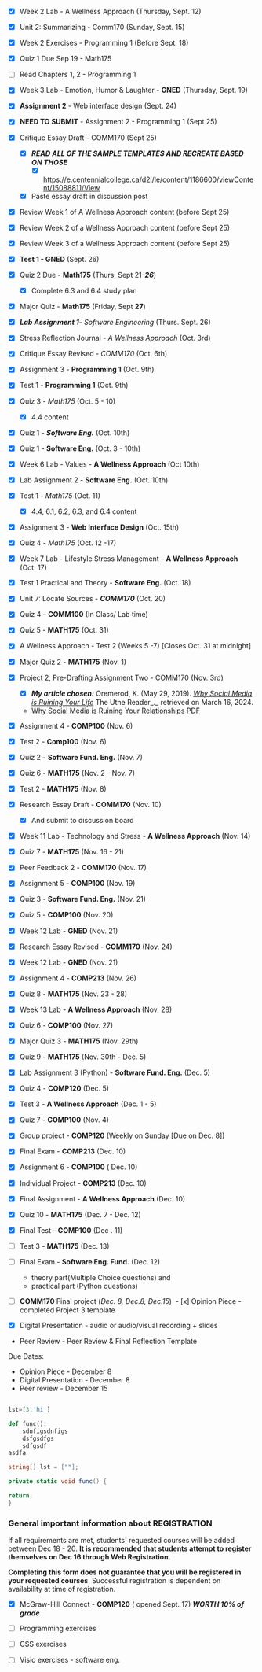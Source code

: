 
- [x] Week 2 Lab - A Wellness Approach (Thursday, Sept. 12)
- [x] Unit 2: Summarizing - Comm170 (Sunday, Sept. 15)
- [x] Week 2 Exercises - Programming 1 (Before Sept. 18)
- [x] Quiz 1 Due Sep 19 - Math175
- [ ] Read Chapters 1, 2 - Programming 1
- [x] Week 3 Lab - Emotion, Humor & Laughter - **GNED** (Thursday, Sept. 19)
- [x] **Assignment 2** - Web interface design (Sept. 24)
- [x] **NEED TO SUBMIT** - Assignment 2 - Programming 1 (Sept 25)
- [x]  Critique Essay Draft - COMM170 (Sept 25)
	- [x] ***READ ALL OF THE SAMPLE TEMPLATES AND RECREATE BASED ON THOSE***
		- [x] https://e.centennialcollege.ca/d2l/le/content/1186600/viewContent/15088811/View
	- [x] Paste essay draft in discussion post
- [x] Review Week 1 of A Wellness Approach content (before Sept 25)
- [x] Review Week 2 of a Wellness Approach content (before Sept 25)
- [x] Review Week 3 of a Wellness Approach content (before Sept 25)
- [x] **Test 1 - GNED** (Sept. 26)
- [x] Quiz 2 Due - **Math175**  (Thurs, Sept 21-***26***)
	- [x] Complete 6.3 and 6.4 study plan
- [x] Major Quiz - **Math175** (Friday, Sept **27**)
- [x] ***Lab Assignment 1***- *Software Engineering* (Thurs. Sept. 26)
- [x] Stress Reflection Journal - *A Wellness Approach* (Oct. 3rd)
- [x] Critique Essay Revised - *COMM170* (Oct. 6th)
- [x] Assignment 3 - **Programming 1** (Oct. 9th)
- [x] Test 1 - **Programming 1** (Oct. 9th)
- [x] Quiz 3 - *Math175* (Oct. 5 - 10)
	- [x] 4.4 content
- [x] Quiz 1 - ***Software Eng.*** (Oct. 10th)
- [x] Quiz 1 - **Software Eng.** (Oct. 3 - 10th)
- [x] Week 6 Lab - Values - **A Wellness Approach** (Oct 10th)
- [x] Lab Assignment 2 - **Software Eng.** (Oct. 10th)
- [x] Test 1 - *Math175* (Oct. 11)
	- [x] 4.4, 6.1, 6.2, 6.3, and 6.4 content
- [x] Assignment 3 - **Web Interface Design** (Oct. 15th)



- [x] Quiz 4 - *Math175* (Oct. 12 -17)
- [x] Week 7 Lab - Lifestyle Stress Management -  **A Wellness Approach** (Oct. 17)
- [x] Test 1 Practical and Theory - **Software Eng.** (Oct. 18)  

- [x] Unit 7: Locate Sources -  ***COMM170*** (Oct. 20)
- [x] Quiz 4 - **COMM100** (In Class/ Lab time)
- [x] Quiz 5 - **MATH175** (Oct. 31)
- [x]  A Wellness Approach - Test 2 (Weeks 5 -7) [Closes Oct. 31 at midnight]
- [x] Major Quiz 2 - **MATH175** (Nov. 1)

- [x] Project 2, Pre-Drafting Assignment Two - COMM170 (Nov. 3rd)
	- [x] ***My article chosen:***  Oremerod, K. (May 29, 2019). _[Why Social Media is Ruining Your Life](https://www.amazon.com/gp/product/1788400623/ref=as_li_tl?ie=UTF8&camp=1789&creative=9325&creativeASIN=1788400623&linkCode=as2&tag=motearnew-20&linkId=f328d2cd9f55da79e0951bf509627aeb)_ The Utne Reader_._ retrieved on March 16, 2024.
    - [Why Social Media is Ruining Your Relationships PDF](https://e.centennialcollege.ca/content/enforced/1096251-COMM171909_2024W/Why%20Social%20Media%20is%20Ruining%20Your%20Relationships%20_%20Utne.pdf?ou=1096251&ou=1186600)

- [x] Assignment 4 - **COMP100** (Nov. 6)
- [x] Test 2 - **Comp100** (Nov. 6)
- [x] Quiz 2 - **Software Fund. Eng.** (Nov. 7)
- [x] Quiz 6 - **MATH175** (Nov. 2 - Nov. 7)
- [x] Test 2 - **MATH175** (Nov. 8)
- [x] Research Essay Draft - **COMM170** (Nov. 10)
	- [x] And submit to discussion board

- [x] Week 11 Lab - Technology and Stress - **A Wellness Approach** (Nov. 14)
- [x] Quiz 7 - **MATH175** (Nov. 16 - 21)
      
- [x] Peer Feedback 2 - **COMM170** (Nov. 17)
- [x] Assignment 5 - **COMP100** (Nov. 19)
- [x] Quiz 3 - **Software Fund. Eng.** (Nov. 21)
- [x] Quiz 5 - **COMP100** (Nov. 20)
- [x] Week 12 Lab - **GNED** (Nov. 21)

- [x] Research Essay Revised - **COMM170** (Nov. 24)
- [x] Week 12 Lab - **GNED** (Nov. 21)

- [x] Assignment 4 - **COMP213** (Nov. 26)
- [x] Quiz 8 - **MATH175** (Nov. 23 - 28)
- [x] Week 13 Lab - **A Wellness Approach** (Nov. 28)
- [x] Quiz 6 - **COMP100** (Nov. 27)
- [x] Major Quiz 3 - **MATH175** (Nov. 29th)

- [x] Quiz 9 - **MATH175** (Nov. 30th - Dec. 5)
- [x] Lab Assignment 3 (Python) - **Software Fund. Eng.** (Dec. 5)
- [x] Quiz 4 - **COMP120** (Dec. 5)
      
- [x] Test 3 - **A Wellness Approach** (Dec. 1 - 5)
- [x] Quiz 7 - **COMP100** (Nov. 4)
      
- [x] Group project - **COMP120** (Weekly on Sunday [Due on Dec. 8])
- [x] Final Exam - **COMP213** (Dec. 10)
- [x] Assignment 6 - **COMP100** ( Dec. 10)
- [x] Individual Project - **COMP213** (Dec. 10)
- [x] Final Assignment - **A Wellness Approach** (Dec. 10)
- [x] Quiz 10 - **MATH175** (Dec. 7 - Dec. 12)
- [x] Final Test - **COMP100** (Dec . 11)
- [ ] Test 3 - **MATH175** (Dec. 13)
- [ ] Final Exam - **Software Eng. Fund.** (Dec. 12)
	- theory part(Multiple Choice questions) and 
	- practical part (Python questions)

- [ ] **COMM170** Final project (*Dec. 8, Dec.8, Dec.15*)
 - [x] Opinion Piece - completed Project 3 template 
- [x] Digital Presentation - audio or audio/visual recording + slides
- Peer Review - Peer Review & Final Reflection Template

Due Dates:

- Opinion Piece - December 8
- Digital Presentation - December 8
- Peer review - December 15

```python

lst=[3,'hi']

def func():
	sdnfigsdnfigs
	dsfgsdfgs
	sdfgsdf
asdfa

```
```csharp
string[] lst = [""];

private static void func() {

return;
}

```

### General important information about REGISTRATION
If all requirements are met, students' requested courses will be added between Dec 18 - 20. **It is recommended that students attempt to register themselves on Dec 16 through Web Registration**.   
  
**Completing this form does not guarantee that you will be registered in your requested courses**. Successful registration is dependent on availability at time of registration.
      
- [x] McGraw-Hill Connect  - **COMP120** ( opened Sept. 17) ***WORTH 10% of grade***



- [ ] Programming exercises
- [ ] CSS exercises
- [ ] Visio exercises - software eng.




